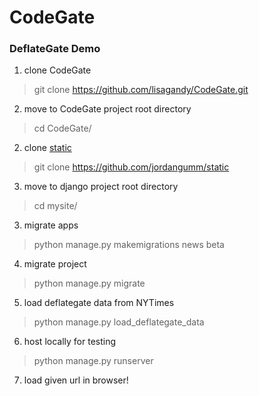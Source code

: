 # CodeGate


### DeflateGate Demo

1. clone CodeGate
  > git clone https://github.com/lisagandy/CodeGate.git

2. move to CodeGate project root directory
  > cd CodeGate/
  
2. clone [static](https://github.com/jordangumm/static)
  > git clone https://github.com/jordangumm/static

3. move to django project root directory
  > cd mysite/

3. migrate apps
  > python manage.py makemigrations news beta

4. migrate project
  > python manage.py migrate

5. load deflategate data from NYTimes
  > python manage.py load_deflategate_data

6. host locally for testing
  > python manage.py runserver
  
7. load given url in browser!
